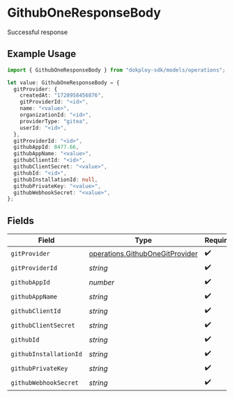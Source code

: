 # GithubOneResponseBody

Successful response

## Example Usage

```typescript
import { GithubOneResponseBody } from "dokploy-sdk/models/operations";

let value: GithubOneResponseBody = {
  gitProvider: {
    createdAt: "1728958456876",
    gitProviderId: "<id>",
    name: "<value>",
    organizationId: "<id>",
    providerType: "gitea",
    userId: "<id>",
  },
  gitProviderId: "<id>",
  githubAppId: 8477.66,
  githubAppName: "<value>",
  githubClientId: "<id>",
  githubClientSecret: "<value>",
  githubId: "<id>",
  githubInstallationId: null,
  githubPrivateKey: "<value>",
  githubWebhookSecret: "<value>",
};
```

## Fields

| Field                                                                              | Type                                                                               | Required                                                                           | Description                                                                        |
| ---------------------------------------------------------------------------------- | ---------------------------------------------------------------------------------- | ---------------------------------------------------------------------------------- | ---------------------------------------------------------------------------------- |
| `gitProvider`                                                                      | [operations.GithubOneGitProvider](../../models/operations/githubonegitprovider.md) | :heavy_check_mark:                                                                 | N/A                                                                                |
| `gitProviderId`                                                                    | *string*                                                                           | :heavy_check_mark:                                                                 | N/A                                                                                |
| `githubAppId`                                                                      | *number*                                                                           | :heavy_check_mark:                                                                 | N/A                                                                                |
| `githubAppName`                                                                    | *string*                                                                           | :heavy_check_mark:                                                                 | N/A                                                                                |
| `githubClientId`                                                                   | *string*                                                                           | :heavy_check_mark:                                                                 | N/A                                                                                |
| `githubClientSecret`                                                               | *string*                                                                           | :heavy_check_mark:                                                                 | N/A                                                                                |
| `githubId`                                                                         | *string*                                                                           | :heavy_check_mark:                                                                 | N/A                                                                                |
| `githubInstallationId`                                                             | *string*                                                                           | :heavy_check_mark:                                                                 | N/A                                                                                |
| `githubPrivateKey`                                                                 | *string*                                                                           | :heavy_check_mark:                                                                 | N/A                                                                                |
| `githubWebhookSecret`                                                              | *string*                                                                           | :heavy_check_mark:                                                                 | N/A                                                                                |